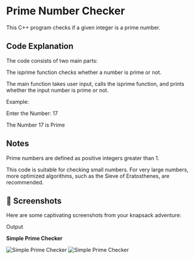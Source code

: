 # Prime Number Checker

This C++ program checks if a given integer is a prime number.

## Code Explanation
The code consists of two main parts:

The isprime function checks whether a number is prime or not.

The main function takes user input, calls the isprime function, and prints whether the input number is prime or not.

Example:

Enter the Number: 17

The Number 17 is Prime

## Notes
Prime numbers are defined as positive integers greater than 1.

This code is suitable for checking small numbers. For very large numbers, more optimized algorithms, such as the Sieve of Eratosthenes, are recommended.


## 📸 Screenshots
Here are some captivating screenshots from your knapsack adventure:

Output

**Simple Prime Checker**

![Simple Prime Checker](https://github.com/Jayesh-JainX/Prime_Numbers/assets/103871719/99e22c95-9038-46b6-a5c8-9f48d4c9639e)
![Simple Prime Checker](https://github.com/Jayesh-JainX/Prime_Numbers/assets/103871719/5bad4f8f-44ca-41fd-8542-f2f59196dec6)
